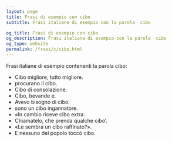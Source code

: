 ```yaml
---
layout: page
title: Frasi di esempio con cibo 
subtitle: Frasi italiane di esempio con la parola  cibo

og_title: Frasi di esempio con cibo 
og_description: Frasi italiane di esempio con la parola  cibo
og_type: website
permalink: /frasi/c/cibo.html
---
```


Frasi italiane di esempio contenenti la parola cibo:


- Cibo migliore, tutto migliore.
- procurano il cibo.
- Cibo di consolazione.
- Cibo, bevande e.
- Avevo bisogno di cibo.
- sono un cibo ingannatore.
- «In cambio riceve cibo extra.
- Chiamatelo, che prenda qualche cibo’.
- «Le sembra un cibo raffinato?».
- E nessuno del popolo toccò cibo.
